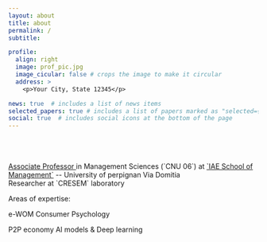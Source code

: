 ```yaml
---
layout: about
title: about
permalink: /
subtitle: 

profile:
  align: right
  image: prof_pic.jpg
  image_cicular: false # crops the image to make it circular
  address: >
    <p>Your City, State 12345</p>

news: true  # includes a list of news items
selected_papers: true # includes a list of papers marked as "selected={true}"
social: true  # includes social icons at the bottom of the page
---
```




<br>
<br>
<br>
<a href='#'>Associate Professor </a> in Management Sciences (`CNU 06`)
at <a href='#'>`IAE School of Management`</a> -- University of perpignan Via Domitia

<br>
Researcher at `CRESEM` laboratory

<br>

Areas of expertise:

<span class="badge badge-pill badge-primary">e-WOM</span>
<span class="badge badge-pill badge-primary">Consumer Psychology</span>
<!--- <span class="badge badge-pill badge-primary">Digital marketing</span>-->
<span class="badge badge-pill badge-primary">P2P economy</span>
<span class="badge badge-pill badge-primary">AI models & Deep learning</span>

<br>

<!---

Write your biography here. Tell the world about yourself. 

Put your address / P.O. box / other info right below your picture. You can also disable any these elements by editing `profile` property of the YAML header of your `_pages/about.md`. Edit `_bibliography/papers.bib` and Jekyll will render your [publications page](/al-folio/publications/) automatically.

Link to your social media connections, too. This theme is set up to use [Font Awesome icons](http://fortawesome.github.io/Font-Awesome/) and [Academicons](https://jpswalsh.github.io/academicons/), like the ones below. Add your Facebook, Twitter, LinkedIn, Google Scholar, or just disable all of them.

-->